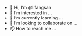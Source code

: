 - 👋 Hi, I’m @lifangsan
- 👀 I’m interested in ...
- 🌱 I’m currently learning ...
- 💞️ I’m looking to collaborate on ...
- 📫 How to reach me ...

<!---
lifangsan/lifangsan is a ✨ special ✨ repository because its `README.md` (this file) appears on your GitHub profile.
You can click the Preview link to take a look at your changes.
--->
